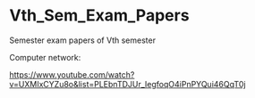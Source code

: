 # Vth_Sem_Exam_Papers
Semester exam papers of Vth semester


Computer network:

https://www.youtube.com/watch?v=UXMIxCYZu8o&list=PLEbnTDJUr_IegfoqO4iPnPYQui46QqT0j

